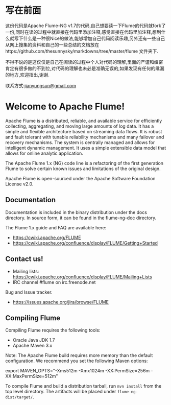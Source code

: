 <!--
Licensed to the Apache Software Foundation (ASF) under one
or more contributor license agreements.  See the NOTICE file
distributed with this work for additional information
regarding copyright ownership.  The ASF licenses this file
to you under the Apache License, Version 2.0 (the
"License"); you may not use this file except in compliance
with the License.  You may obtain a copy of the License at

  http://www.apache.org/licenses/LICENSE-2.0

Unless required by applicable law or agreed to in writing,
software distributed under the License is distributed on an
"AS IS" BASIS, WITHOUT WARRANTIES OR CONDITIONS OF ANY
KIND, either express or implied.  See the License for the
specific language governing permissions and limitations
under the License.
-->

# 写在前面

这份代码是Apache Flume-NG v1.7的代码,自己想要读一下Flume的代码就fork了一份,同时在读的过程中就直接在代码里添加注释,感觉直接在代码里加注释,想到什么就写下什么是一种很Nice的做法,能够增加自己代码阅读乐趣,另外还有一些自己从网上搜集的资料和自己的一些总结的文档放在https://github.com/thesunnysky/markdowns/tree/master/flume 文件夹下.

不得不说的是这仅仅是自己在阅读的过程中个人对代码的理解,里面的严谨和缜密肯定有很多做的不到位,对代码的理解也未必是准确无误的,如果发现有任何的纰漏的地方,欢迎指出,谢谢.

联系方式:jianyungsun@gmail.com



# Welcome to Apache Flume!

Apache Flume is a distributed, reliable, and available service for efficiently
collecting, aggregating, and moving large amounts of log data. It has a simple
and flexible architecture based on streaming data flows. It is robust and fault
tolerant with tunable reliability mechanisms and many failover and recovery
mechanisms. The system is centrally managed and allows for intelligent dynamic
management. It uses a simple extensible data model that allows for online
analytic application.

The Apache Flume 1.x (NG) code line is a refactoring of the first generation
Flume to solve certain known issues and limitations of the original design.

Apache Flume is open-sourced under the Apache Software Foundation License v2.0.

## Documentation

Documentation is included in the binary distribution under the docs directory.
In source form, it can be found in the flume-ng-doc directory.

The Flume 1.x guide and FAQ are available here:

* https://cwiki.apache.org/FLUME
* https://cwiki.apache.org/confluence/display/FLUME/Getting+Started

## Contact us!

* Mailing lists: https://cwiki.apache.org/confluence/display/FLUME/Mailing+Lists
* IRC channel #flume on irc.freenode.net

Bug and Issue tracker.

* https://issues.apache.org/jira/browse/FLUME

## Compiling Flume

Compiling Flume requires the following tools:

* Oracle Java JDK 1.7
* Apache Maven 3.x

Note: The Apache Flume build requires more memory than the default configuration.
We recommend you set the following Maven options:

export MAVEN_OPTS="-Xms512m -Xmx1024m -XX:PermSize=256m -XX:MaxPermSize=512m"

To compile Flume and build a distribution tarball, run `mvn install` from the
top level directory. The artifacts will be placed under `flume-ng-dist/target/`.
